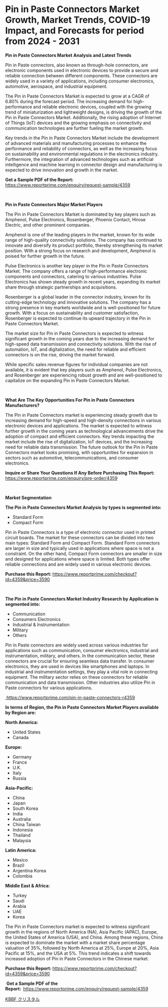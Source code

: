 <p><h1>Pin in Paste Connectors Market Growth, Market Trends, COVID-19 Impact, and Forecasts for period from 2024 - 2031</h1></p><p><strong>Pin in Paste Connectors Market Analysis and Latest Trends</strong></p>
<p><p>Pin in Paste connectors, also known as through-hole connectors, are electronic components used in electronic devices to provide a secure and reliable connection between different components. These connectors are widely used in a variety of applications, including consumer electronics, automotive, aerospace, and industrial equipment.</p><p>The Pin in Paste Connectors Market is expected to grow at a CAGR of 6.80% during the forecast period. The increasing demand for high-performance and reliable electronic devices, coupled with the growing trend of miniaturization and lightweight designs, is driving the growth of the Pin in Paste Connectors Market. Additionally, the rising adoption of Internet of Things (IoT) devices and the growing emphasis on connectivity and communication technologies are further fueling the market growth.</p><p>Key trends in the Pin in Paste Connectors Market include the development of advanced materials and manufacturing processes to enhance the performance and reliability of connectors, as well as the increasing focus on sustainability and environmental regulations in the electronics industry. Furthermore, the integration of advanced technologies such as artificial intelligence and machine learning in connector design and manufacturing is expected to drive innovation and growth in the market.</p></p>
<p><strong>Get a Sample PDF of the Report:&nbsp;</strong> <a href="https://www.reportprime.com/enquiry/request-sample/4359">https://www.reportprime.com/enquiry/request-sample/4359</a></p>
<p>&nbsp;</p>
<p><strong>Pin in Paste Connectors Major Market Players</strong></p>
<p><p>The Pin in Paste Connectors Market is dominated by key players such as Amphenol, Pulse Electronics, Rosenberger, Phoenix Contact, Hirose Electric, and other prominent companies. </p><p>Amphenol is one of the leading players in the market, known for its wide range of high-quality connectivity solutions. The company has continued to innovate and diversify its product portfolio, thereby strengthening its market position. With a strong focus on research and development, Amphenol is poised for further growth in the future.</p><p>Pulse Electronics is another key player in the Pin in Paste Connectors Market. The company offers a range of high-performance electronic components and connectors, catering to various industries. Pulse Electronics has shown steady growth in recent years, expanding its market share through strategic partnerships and acquisitions.</p><p>Rosenberger is a global leader in the connector industry, known for its cutting-edge technology and innovative solutions. The company has a strong presence in key markets worldwide and is well-positioned for future growth. With a focus on sustainability and customer satisfaction, Rosenberger is expected to continue its upward trajectory in the Pin in Paste Connectors Market.</p><p>The market size for Pin in Paste Connectors is expected to witness significant growth in the coming years due to the increasing demand for high-speed data transmission and connectivity solutions. With the rise of automation, IoT, and digitalization, the need for reliable and efficient connectors is on the rise, driving the market forward.</p><p>While specific sales revenue figures for individual companies are not available, it is evident that key players such as Amphenol, Pulse Electronics, and Rosenberger are experiencing robust growth and are well-positioned to capitalize on the expanding Pin in Paste Connectors Market.</p></p>
<p>&nbsp;</p>
<p><strong>What Are The Key Opportunities For Pin in Paste Connectors Manufacturers?</strong></p>
<p><p>The Pin in Paste Connectors market is experiencing steady growth due to increasing demand for high-speed and high-density connections in various electronic devices and applications. The market is expected to witness further growth in the coming years as technological advancements drive the adoption of compact and efficient connectors. Key trends impacting the market include the rise of digitalization, IoT devices, and the increasing need for reliable data transmission. The future outlook for the Pin in Paste Connectors market looks promising, with opportunities for expansion in sectors such as automotive, telecommunications, and consumer electronics.</p></p>
<p><strong>Inquire or Share Your Questions If Any Before Purchasing This Report:</strong> <a href="https://www.reportprime.com/enquiry/pre-order/4359">https://www.reportprime.com/enquiry/pre-order/4359</a></p>
<p>&nbsp;</p>
<p><strong>Market Segmentation</strong></p>
<p><strong>The Pin in Paste Connectors Market Analysis by types is segmented into:</strong></p>
<p><ul><li>Standard Form</li><li>Compact Form</li></ul></p>
<p><p>Pin in Paste Connectors is a type of electronic connector used in printed circuit boards. The market for these connectors can be divided into two main types: Standard Form and Compact Form. Standard Form connectors are larger in size and typically used in applications where space is not a constraint. On the other hand, Compact Form connectors are smaller in size and designed for applications where space is limited. Both types offer reliable connections and are widely used in various electronic devices.</p></p>
<p><strong>Purchase this Report:&nbsp;</strong><a href="https://www.reportprime.com/checkout?id=4359&price=3590">https://www.reportprime.com/checkout?id=4359&price=3590</a></p>
<p>&nbsp;</p>
<p><strong>The Pin in Paste Connectors Market Industry Research by Application is segmented into:</strong></p>
<p><ul><li>Communication</li><li>Consumers Electronics</li><li>Industrial & Instrumentation</li><li>Military</li><li>Others</li></ul></p>
<p><p>Pin in Paste connectors are widely used across various industries for applications such as communication, consumer electronics, industrial and instrumentation, military, and others. In the communication sector, these connectors are crucial for ensuring seamless data transfer. In consumer electronics, they are used in devices like smartphones and laptops. In industrial and instrumentation settings, they play a vital role in connecting equipment. The military sector relies on these connectors for reliable communication and data transmission. Other industries also utilize Pin in Paste connectors for various applications.</p></p>
<p><a href="https://www.reportprime.com/pin-in-paste-connectors-r4359">&nbsp;https://www.reportprime.com/pin-in-paste-connectors-r4359</a></p>
<p><strong>In terms of Region, the Pin in Paste Connectors Market Players available by Region are:</strong></p>
<p>
    <p> <strong> North America: </strong>
        <ul>
            <li>United States</li>
            <li>Canada</li>
        </ul>
        </p> 
    <p> <strong> Europe: </strong>
        <ul>
            <li>Germany</li>
            <li>France</li>
            <li>U.K.</li>
            <li>Italy</li>
            <li>Russia</li>
        </ul>
        </p> 
    <p> <strong> Asia-Pacific: </strong>
        <ul>
            <li>China</li>
            <li>Japan</li>
            <li>South Korea</li>
            <li>India</li>
            <li>Australia</li>
            <li>China Taiwan</li>
            <li>Indonesia</li>
            <li>Thailand</li>
            <li>Malaysia</li>
        </ul>
        </p> 
    <p> <strong> Latin America: </strong>
        <ul>
            <li>Mexico</li>
            <li>Brazil</li>
            <li>Argentina Korea</li>
            <li>Colombia</li>
        </ul>
        </p> 
    <p> <strong> Middle East & Africa: </strong>
        <ul>
            <li>Turkey</li>
            <li>Saudi</li>
            <li>Arabia</li>
            <li>UAE</li>
            <li>Korea</li>
        </ul>
    </p>
    </p>
<p><p>The Pin in Paste Connectors market is expected to witness significant growth in the regions of North America (NA), Asia Pacific (APAC), Europe, the United States of America (USA), and China. Among these regions, China is expected to dominate the market with a market share percentage valuation of 35%, followed by North America at 25%, Europe at 20%, Asia Pacific at 15%, and the USA at 5%. This trend indicates a shift towards increased adoption of Pin in Paste Connectors in the Chinese market.</p></p>
<p><strong>Purchase this Report: </strong><a href="https://www.reportprime.com/checkout?id=4359&price=3590">https://www.reportprime.com/checkout?id=4359&price=3590</a></p>
<p>&nbsp;<strong>Get a Sample PDF of the Report:&nbsp;&nbsp;</strong><a href="https://www.reportprime.com/enquiry/request-sample/4359">https://www.reportprime.com/enquiry/request-sample/4359</a></p>
<p><strong></strong></p>
<p><p><a href="https://github.com/oqxogxyvqe90775/Market-Research-Report-List-2/blob/main/891208273550.md">KBBF クリスタル</a></p></p>